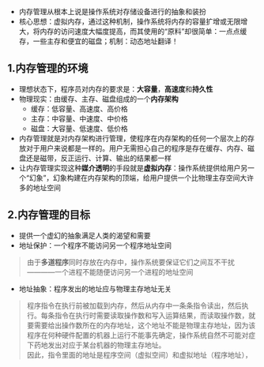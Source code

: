 * 内存管理从根本上说是操作系统对存储设备进行的抽象和装扮
* 核心思想：虚拟内存，通过这种机制，操作系统将内存的容量扩增或无限增大，将内存的访问速度大幅度提高，而其使用的“原料”却很简单：一点点缓存，一些主存和便宜的磁盘；机制：动态地址翻译！

## 1.内存管理的环境
* 理想状态下，程序员对内存的要求是：**大容量**，**高速度**和**持久性**
* 物理现实：由缓存、主存、磁盘组成的一个**内存架构**
  * 缓存：低容量、高速度、高价格
  * 主存：中容量、中速度、中价格
  * 磁盘：大容量、低速度、低价格
* 内存管理就是对内存架构进行管理，使程序在内存架构的任何一个层次上的存放对于用户来说都是一样的。用户无需担心自己的程序是存在缓存、内存、磁盘还是磁带，反正运行、计算、输出的结果都一样
* 让内存管理实现这种**媒介透明**的手段就是**虚拟内存**：操作系统提供给用户另一个“幻象”，幻象构建在内存架构的顶端，给用户提供一个比物理主存空间大许多的地址空间

## 2.内存管理的目标
* 提供一个虚幻的抽象满足人类的渴望和需要
* 地址保护：一个程序不能访问另一个程序地址空间 
> 由于**多道程序**同时存放在内存中，操作系统要保证它们之间互不干扰————一个进程不能随便访问另一个进程的地址空间
* 地址抽象：程序发出的地址应与物理主存地址无关
> 程序指令在执行前被加载到内存，然后从内存中一条条指令读出，然后执行。每条指令在执行时需要读取操作数和写入运算结果，而读取操作数，就要需要给出操作数所在的内存地址，这个地址不能是物理主存地址，因为该程序在何种硬件配置的机器上运行不能事先确定，操作系统自然不可能对症下药地发出对应于某台机器的物理主存地址。  
> 因此，指令里面的地址是程序空间（虚拟空间）和虚拟地址（程序地址），
